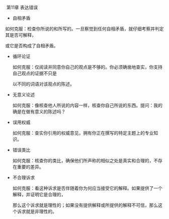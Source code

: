 ​                                                                        第11章   表达错误

-  自相矛盾

  如何克服：检查你所说的和所写的。一旦察觉到任何自相矛盾，就仔细考察并判定其是否可解释，

   或它是否构成了自相矛盾。

- 循环论证

  如何克服：仅阅读并同意你自己的观点是不够的。你必须确凿地查实，你支持自己观点的证据不只是

  以不同的词语对该观点的陈述。

- 无意义论述

  如何克服：像核查他人所说的内容一样，核查你自己所说的东西。提问：我的确是在做有意义的陈述吗？

- 误用权威

  如何克服：查实你引用的权威意见，拥有你正在撰写的特定主题上的专业知识。

- 错误类比

  如何克服：核查你的类比，确保他们所声称的相似之处是真实和合理的，不存在重要的差异。

- 不合理诉求

  如何克服：看这种诉求是否伴随着你为何应当接受它的解释。如果提供了一个解释，并证明它是合理的，

  那么这个诉求就是理性的；如果没有提供解释或所提供的解释不可信，那么这个诉求就是非理性的。









